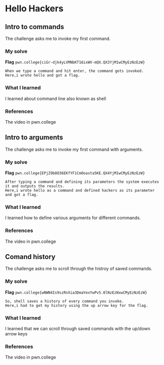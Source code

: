 # Hello Hackers
## Intro to commands
The challenge asks me to invoke my first command.
### My solve
**Flag** `pwn.college{ciGr-djk4yLVMNbKT16ixWV-mQX.QX3YjM1wCMyEzNzEzW}`
```A command line contains a program name and parameters to the program seperated by spaces.
When we type a command and hit enter, the command gets invoked.
Here,i wrote hello and got a flag.
```
### What I learned
I learned about command line also known as shell
### References
The video in pwn.college
## Intro to arguments
The challenge asks me to invoke my first command with arguments.
### My solve
**Flag** `pwn.college{EPjZ9b8O36EKfYF1CmOoasta5KE.QX4YjM1wCMyEzNzEzW}`
```A command line contains a program name and parameters to the program seperated by spaces.
After typing a command and defining its parameters the system executes it and outputs the results.
Here,i wrote hello as a command and defined hackers as its parameter and got a flag.
```
### What I learned
I learned how to define various arguments for different commands.
### References
The video in pwn.college
## Comand history
The challenge asks me to scroll through the histroy of saved commands.
### My solve
**Flag** `pwn.college{wNWN4Is9szRnXia3DmaYexYwPv5.0lNzEzNxwCMyEzNzEzW}`
```We type a lot of commands, and typing everything from scratch can be annoying.
So, shell saves a history of every command you invoke.
Here,i had to get my history using the up arrow key for the flag.
```
### What I learned
I learned that we can scroll through saved commands with the up/down arrow keys
### References
The video in pwn.college
